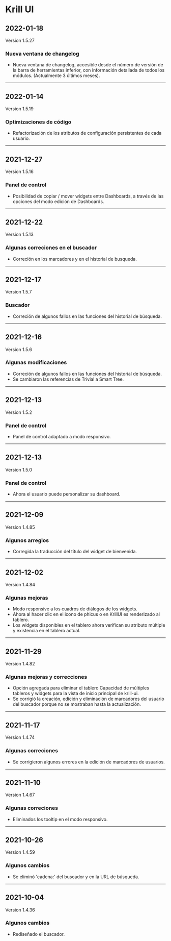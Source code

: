 # Krill UI

## 2022-01-18
Version 1.5.27

### Nueva ventana de changelog

<ul><li>Nueva ventana de changelog, accesible desde el número de versión de la barra de herramientas inferior, con información detallada de todos los módulos. (Actualmente 3 últimos meses).</li></ul>

---

## 2022-01-14
Version 1.5.19

### Optimizaciones de código

<ul><li>Refactorización de los atributos de configuración persistentes de cada usuario.</li></ul>

---

## 2021-12-27
Version 1.5.16

### Panel de control

<ul><li>Posibilidad de copiar / mover widgets entre Dashboards, a través de las opciones del modo edición de Dashboards.</li></ul>

---

## 2021-12-22
Version 1.5.13

### Algunas correciones en el buscador

<ul><li>Correción en los marcadores y en el historial de busqueda.</li></ul>

---

## 2021-12-17
Version 1.5.7

### Buscador

<ul><li>Correción de algunos fallos en las funciones del historial de búsqueda.</li></ul>

---

## 2021-12-16
Version 1.5.6

### Algunas modificaciones

<ul><li>Correción de algunos fallos en las funciones del historial de búsqueda.</li><li>Se cambiaron las referencias de Trivial a Smart Tree.</li></ul>

---

## 2021-12-13
Version 1.5.2

### Panel de control

<ul><li>Panel de control adaptado a modo responsivo.</li></ul>

---

## 2021-12-13
Version 1.5.0

### Panel de control

<ul><li>Ahora el usuario puede personalizar su dashboard.</li></ul>

---

## 2021-12-09
Version 1.4.85

### Algunos arreglos

<ul><li>Corregida la traducción del título del widget de bienvenida.</li></ul>

---

## 2021-12-02
Version 1.4.84

### Algunas mejoras

<ul><li>Modo responsive a los cuadros de diálogos de los widgets.</li><li>Ahora al hacer clic en el icono de phicus o en KrillUI es renderizado al tablero.</li><li>Los widgets disponibles en el tablero ahora verifican su atributo múltiple y existencia en el tablero actual.</li></ul>

---

## 2021-11-29
Version 1.4.82

### Algunas mejoras y correcciones

<ul><li>Opción agregada para eliminar el tablero Capacidad de múltiples tableros y widgets para la vista de inicio principal de krill-ui.</li><li>Se corrigió la creación, edición y eliminación de marcadores del usuario del buscador porque no se mostraban hasta la actualización.</li></ul>

---

## 2021-11-17
Version 1.4.74

### Algunas correciones

<ul><li>Se corrigieron algunos errores en la edición de marcadores de usuarios.</li></ul>

---

## 2021-11-10
Version 1.4.67

### Algunas correciones

<ul><li>Eliminados los tooltip en el modo responsivo.</li></ul>

---

## 2021-10-26
Version 1.4.59

### Algunos cambios

<ul><li>Se eliminó 'cadena:' del buscador y en la URL de búsqueda.</li></ul>

---

## 2021-10-04
Version 1.4.36

### Algunos cambios

<ul><li>Rediseñado el buscador.</li></ul>

